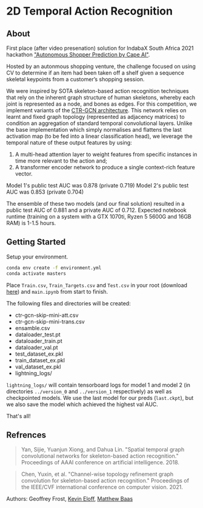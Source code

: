 # 2D Temporal Action Recognition

## About
First place (after video presenation) solution for IndabaX South Africa 2021 hackathon
["Autonomous Shopper Prediction by Cape AI"](https://zindi.africa/competitions/indabax-south-africa-2021).

Hosted by an autonmous shopping venture, the challenge focused on using CV to determine if an item had been taken off a shelf given a sequence skeletal keypoints from a customer’s shopping session. 

We were inspired by SOTA skeleton-based action recognition techniques that rely on the inherent graph structure of human skeletons, whereby each joint is represented as a node, and bones as edges. For this competition, we implement variants of the [CTR-GCN architecture](https://arxiv.org/abs/2107.12213). This network relies on learnt and fixed graph topology (represented as adjacency matrices) to condition an aggregation of standard temporal convolutional layers. Unlike the base implementation which simply normalises and flattens the last activation map (to be fed into a linear classification head), we leverage the temporal nature of these output features by using:

1) A multi-head attention layer to weight features from specific instances in time more relevant to the action and; 
2) A transformer encoder network to produce a single context-rich feature vector.

Model 1's public test AUC was 0.878 (private 0.719)
Model 2's public test AUC was 0.853 (private 0.704)

The ensemble of these two models (and our final solution) resulted in a public test AUC of 0.881 and a private AUC of 0.712. Expected notebook runtime (training on a system with a GTX 1070ti, Ryzen 5 5600G and 16GB RAM) is 1-1.5 hours.

## Getting Started

Setup your environment.

```bash
conda env create -f environment.yml
conda activate masters
```

Place `Train.csv`, `Train_Targets.csv` and `Test.csv` in your root (download [here](https://zindi.africa/competitions/indabax-south-africa-2021/data)) and `main.ipynb` from start to finish.

The following files and directories will be created:
- ctr-gcn-skip-mini-att.csv
- ctr-gcn-skip-mini-trans.csv
- ensamble.csv
- dataloader_test.pt
- dataloader_train.pt
- dataloader_val.pt
- test_dataset_ex.pkl
- train_dataset_ex.pkl
- val_dataset_ex.pkl
- lightning_logs/

`lightning_logs/` will contain tensorboard logs for model 1 and model 2 (in directories `../version_0` and `../version_1` respectively) as well as checkpointed models. We use the last model for our preds (`last.ckpt`), but we also save the model which achieved the highest val AUC.

That's all!

## Refrences

> Yan, Sijie, Yuanjun Xiong, and Dahua Lin. "Spatial temporal graph convolutional networks for skeleton-based action recognition." Proceedings of AAAI conference on artificial intelligence. 2018.

> Chen, Yuxin, et al. "Channel-wise topology refinement graph convolution for skeleton-based action recognition." Proceedings of the IEEE/CVF international conference on computer vision. 2021.



Authors: Geoffrey Frost, [Kevin Eloff](https://github.com/KevinEloff), [Matthew Baas](https://github.com/RF5)
